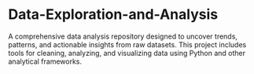 # Data-Exploration-and-Analysis
A comprehensive data analysis repository designed to uncover trends, patterns, and actionable insights from raw datasets. This project includes tools for cleaning, analyzing, and visualizing data using Python and other analytical frameworks.

